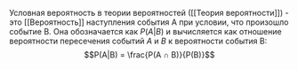 
Условная вероятность в теории вероятностей ([[Теория вероятности]]) - это [[Вероятность]] наступления события A при условии, что произошло событие B. Она обозначается как $P(A|B)$ и вычисляется как отношение вероятности пересечения событий $A$ и $B$ к вероятности события B: 
$$P(A|B) = \frac{P(A ∩ B)}{P(B)}$$

